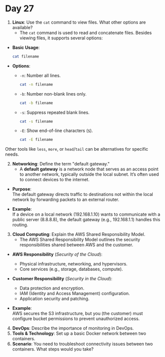# Day 27


1. **Linux**: Use the `cat` command to view files. What other options are available?
    * The `cat` command is used to read and concatenate files. Besides viewing files, it supports several options:

- **Basic Usage**:  
  ```bash
  cat filename
  ```

- **Options**:  
  - `-n`: Number all lines.  
    ```bash
    cat -n filename
    ```
  - `-b`: Number non-blank lines only.  
    ```bash
    cat -b filename
    ```
  - `-s`: Suppress repeated blank lines.  
    ```bash
    cat -s filename
    ```
  - `-E`: Show end-of-line characters (`$`).  
    ```bash
    cat -E filename
    ```

Other tools like `less`, `more`, or `head`/`tail` can be alternatives for specific needs.


2. **Networking**: Define the term "default gateway."
    * A **default gateway** is a network node that serves as an access point to another network, typically outside the local subnet. It’s often used to connect devices to the internet.

- **Purpose**:  
  The default gateway directs traffic to destinations not within the local network by forwarding packets to an external router.

- **Example**:  
  If a device on a local network (192.168.1.10) wants to communicate with a public server (8.8.8.8), the default gateway (e.g., 192.168.1.1) handles this routing.


3. **Cloud Computing**: Explain the AWS Shared Responsibility Model.
    * The AWS Shared Responsibility Model outlines the security responsibilities shared between AWS and the customer.

- **AWS Responsibility** (*Security of the Cloud*):  
  - Physical infrastructure, networking, and hypervisors.
  - Core services (e.g., storage, databases, compute).

- **Customer Responsibility** (*Security in the Cloud*):  
  - Data protection and encryption.
  - IAM (Identity and Access Management) configuration.
  - Application security and patching.

- **Example**:  
  AWS secures the S3 infrastructure, but you (the customer) must configure bucket permissions to prevent unauthorized access.


4. **DevOps**: Describe the importance of monitoring in DevOps.
5. **Tools & Technology**: Set up a basic Docker network between two containers.
6. **Scenario**: You need to troubleshoot connectivity issues between two containers. What steps would you take?

